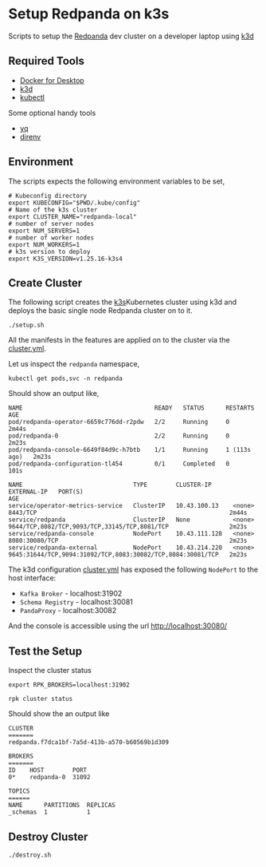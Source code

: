 # Setup Redpanda on k3s

Scripts to setup the [Redpanda](https://redpanda.com) dev cluster on a developer laptop using [k3d](https:/k3d.io)

## Required Tools

- [Docker for Desktop](https://www.docker.com/products/docker-desktop/)
- [k3d](https://k3d.io)
- [kubectl](https://kubernetes.io/docs/tasks/tools/)

Some optional handy tools

- [yq](https://github.com/mikefarah/yq)
- [direnv](https://direnv.net)

## Environment

The scripts expects the following environment variables to be set,

```shell
# Kubeconfig directory
export KUBECONFIG="$PWD/.kube/config"
# Name of the k3s cluster
export CLUSTER_NAME="redpanda-local"
# number of server nodes
export NUM_SERVERS=1
# number of worker nodes
export NUM_WORKERS=1
# k3s version to deploy
export K3S_VERSION=v1.25.16-k3s4
```

## Create Cluster

The following script creates the [k3s](https://k3s.io)Kubernetes cluster using k3d and deploys the basic single node Redpanda cluster on to it.

```shell
./setup.sh
```

All the manifests in the features are applied on to the cluster via the [cluster.yml](./config/k3d/cluster.yml).

Let us inspect the `redpanda` namespace,

```shell
kubectl get pods,svc -n redpanda
```

Should show an output like,

```text
NAME                                     READY   STATUS      RESTARTS       AGE
pod/redpanda-operator-6659c776dd-r2pdw   2/2     Running     0              2m44s
pod/redpanda-0                           2/2     Running     0              2m23s
pod/redpanda-console-6649f84d9c-h7btb    1/1     Running     1 (113s ago)   2m23s
pod/redpanda-configuration-tl454         0/1     Completed   0              101s

NAME                               TYPE        CLUSTER-IP      EXTERNAL-IP   PORT(S)                                                       AGE
service/operator-metrics-service   ClusterIP   10.43.100.13    <none>        8443/TCP                                                      2m44s
service/redpanda                   ClusterIP   None            <none>        9644/TCP,8082/TCP,9093/TCP,33145/TCP,8081/TCP                 2m23s
service/redpanda-console           NodePort    10.43.111.128   <none>        8080:30080/TCP                                                2m23s
service/redpanda-external          NodePort    10.43.214.220   <none>        9645:31644/TCP,9094:31092/TCP,8083:30082/TCP,8084:30081/TCP   2m23s
```

The k3d configuration [cluster.yml](./config/k3d/cluster.yml) has exposed the following `NodePort` to the host interface:

- `Kafka Broker` - localhost:31902
- `Schema Registry` - localhost:30081
- `PandaProxy` - localhost:30082

And the console is accessible using the url <http://localhost:30080/>

## Test the Setup

Inspect the cluster status

```shell
export RPK_BROKERS=localhost:31902
```

```shell
rpk cluster status
```

Should show the an output like

```text
CLUSTER
=======
redpanda.f7dca1bf-7a5d-413b-a570-b60569b1d309

BROKERS
=======
ID    HOST        PORT
0*    redpanda-0  31092

TOPICS
======
NAME      PARTITIONS  REPLICAS
_schemas  1           1
```

## Destroy Cluster

```shell
./destroy.sh
```

